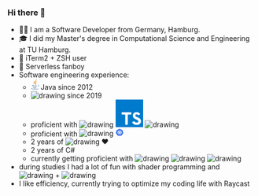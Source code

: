 ### Hi there 👋
- 👨‍💻 I am a Software Developer from Germany, Hamburg.
- 🎓 I did my Master's degree in Computational Science and Engineering at TU Hamburg.
- 🚀 iTerm2 + ZSH user
- 🦾 Serverless fanboy
- Software engineering experience:
  - <img src="https://raw.githubusercontent.com/gilbarbara/logos/master/logos/java.svg" alt="drawing" width="16"/> Java since 2012
  - <img src="https://raw.githubusercontent.com/gilbarbara/logos/master/logos/aws.svg" alt="drawing" width="28" height="16"/> since 2019
  - proficient with <img src="https://raw.githubusercontent.com/gilbarbara/logos/master/logos/angular.svg" alt="drawing" width="56"/> <img src="https://raw.githubusercontent.com/gilbarbara/logos/master/logos/typescript.svg" alt="drawing" width="56"/> <img src="https://raw.githubusercontent.com/gilbarbara/logos/master/logos/javascript.svg" alt="drawing" width="16"/>
  - proficient with <img src="https://raw.githubusercontent.com/gilbarbara/logos/master/logos/docker.svg" alt="drawing" width="60"/> <img src="https://raw.githubusercontent.com/gilbarbara/logos/master/logos/kubernetes.svg" alt="drawing" width="16"/>
  - 2 years of <img src="https://raw.githubusercontent.com/gilbarbara/logos/master/logos/kotlin.svg" alt="drawing" width="56"/> ❤️
  - 2 years of C#
  - currently getting proficient with <img src="https://raw.githubusercontent.com/gilbarbara/logos/master/logos/vue.svg" alt="drawing" width="16"/> <img src="https://raw.githubusercontent.com/gilbarbara/logos/master/logos/go.svg" alt="drawing" width="34"/> <img src="https://raw.githubusercontent.com/gilbarbara/logos/master/logos/python.svg" alt="drawing" width="14"/>
 - during studies I had a lot of fun with shader programming and <img src="https://raw.githubusercontent.com/gilbarbara/logos/master/logos/opengl.svg" alt="drawing" width="48"/> + <img src="https://raw.githubusercontent.com/gilbarbara/logos/master/logos/vulkan.svg" alt="drawing" width="48"/>
 - I like efficiency, currently trying to optimize my coding life with Raycast
<!--
**fynnfluegge/fynnfluegge** is a ✨ _special_ ✨ repository because its `README.md` (this file) appears on your GitHub profile.

Here are some ideas to get you started:

- 🔭 I’m currently working on ...
- 🌱 I’m currently learning ...
- 👯 I’m looking to collaborate on ...
- 🤔 I’m looking for help with ...
- 💬 Ask me about ...
- 📫 How to reach me: ...
- 😄 Pronouns: ...
- ⚡ Fun fact: ...
-->
